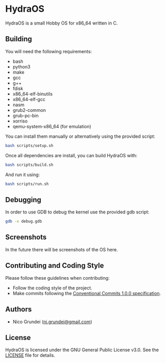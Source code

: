 # HydraOS

HydraOS is a small Hobby OS for x86_64 written in C.

## Building

You will need the following requirements:

- bash
- python3
- make
- gcc
- g++
- fdisk
- x86_64-elf-binutils
- x86_64-elf-gcc
- nasm
- grub2-common
- grub-pc-bin
- xorriso
- qemu-system-x86_64 (for emulation)

You can install them manually or alternatively using the provided script:

```bash
bash scripts/setup.sh
```

Once all dependencies are install, you can build HydraOS with:

```bash
bash scripts/build.sh
```

And run it using:

```bash
bash scripts/run.sh
```

## Debugging

In order to use GDB to debug the kernel use the provided gdb script:
```bash
gdb -x debug.gdb
```

## Screenshots

In the future there will be screenshots of the OS here.

## Contributing and Coding Style

Please follow these guidelines when contributing:

- Follow the coding style of the project.
- Make commits following the [Conventional Commits 1.0.0 specification](https://www.conventionalcommits.org/en/v1.0.0/#specification).

## Authors

- Nico Grundei (<ni.grundei@gmail.com>)

## License

HydraOS is licensed under the GNU General Public License v3.0. See the [LICENSE](LICENSE) file for details.
